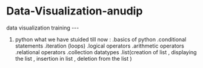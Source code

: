 # Data-Visualization-anudip
data visualization training ---
1. python
what we have stuided till now :
.basics of python
.conditional statements
.iteration (loops)
.logical operators
.arithmetic operators
.relational operators
.collection datatypes
.list(creation of list , displaying the list , insertion in list , deletion from the list )
